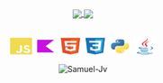 <div align="center">
<a href="https://github.com/samuelpereiradv/github-readme-stats">
  <img height=200 align="center" src="https://github-readme-stats.vercel.app/api?username=samuelpereiradv&theme=merko" />
  <img height=200 align="center" src="https://github-readme-stats.vercel.app/api/top-langs?username=samuelpereiradv&layout=compact&langs_count=8&card_width=320&theme=merko" />
</a>
</div>

<br>

<link rel="stylesheet" type='text/css' href="https://cdn.jsdelivr.net/gh/devicons/devicon@latest/devicon.min.css" />
<div align= center style="display: inline_block"><br>
  <img align="center" alt="Samuel-Js" height="30" width="40" src="https://raw.githubusercontent.com/devicons/devicon/master/icons/javascript/javascript-plain.svg">
  <img align="center" alt="Samuel-Kt" height="30" width="40" src="https://raw.githubusercontent.com/devicons/devicon/master/icons/kotlin/kotlin-plain.svg">
  <img align="center" alt="Samuel-HTML" height="30" width="40" src="https://raw.githubusercontent.com/devicons/devicon/master/icons/html5/html5-original.svg">
  <img align="center" alt="Samuel-CSS" height="30" width="40" src="https://raw.githubusercontent.com/devicons/devicon/master/icons/css3/css3-original.svg">
  <img align="center" alt="Samuel-Py" height="30" width="40" src="https://raw.githubusercontent.com/devicons/devicon/master/icons/python/python-original.svg">
  <img align="center" alt="Samuel-Jv" height="30" width="40" src="https://raw.githubusercontent.com/devicons/devicon/master/icons/java/java-original.svg"">
</div>
<br>
<div align="center">
  <img alt="Samuel-Jv" width="850" src="https://media.discordapp.net/attachments/1388219732691386378/1388219779667460227/download_4.gif?ex=68602feb&is=685ede6b&hm=2777081622886c4576243b044fd235f5b231c53624ac4f97a3bca081dd5911f8&=">
</div>


<!--
**samuelpereiradv/samuelpereiradv** is a ✨ _special_ ✨ repository because its `README.md` (this file) appears on your GitHub profile.

Here are some ideas to get you started:

- 🔭 I’m currently working on ...
- 🌱 I’m currently learning ...
- 👯 I’m looking to collaborate on ...
- 🤔 I’m looking for help with ...
- 💬 Ask me about ...
- 📫 How to reach me: ...
- 😄 Pronouns: ...
- ⚡ Fun fact: ...
-->
